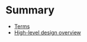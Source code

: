 # Summary

* [Terms](docs/en/terms.md)
* [High-level design overview](docs/en/desing-overview/README.md)

